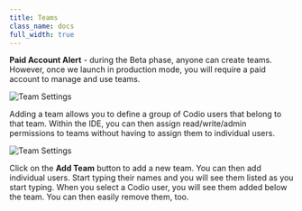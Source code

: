 ```yaml
---
title: Teams
class_name: docs
full_width: true
---
```


**Paid Account Alert** - during the Beta phase, anyone can create teams. However, once we launch in production mode, you will require a paid account to manage and use teams.

![Team Settings](/img/docs/settings-team1.png)

Adding a team allows you to define a group of Codio users that belong to that team. Within the IDE, you can then assign read/write/admin permissions to teams without having to assign them to individual users.

![Team Settings](/img/docs/settings-team2.png)

Click on the **Add Team** button to add a new team. You can then add individual users. Start typing their names and you will see them listed as you start typing. When you select a Codio user, you will see them added below the team. You can then easily remove them, too.

 